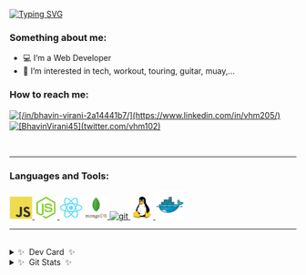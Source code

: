 [![Typing SVG](https://readme-typing-svg.herokuapp.com?color=CF29F7&lines=Hi%2C+I%E2%80%99m+%40vhm.tech)](https://git.io/typing-svg)

### Something about me:

- 💻 I’m a Web Developer
- 👀 I’m interested in tech, workout, touring, guitar, muay,...

### How to reach me:

<p align="left">
    <a href="https://www.linkedin.com/in/vhm205/" target="_blank">
        <img align="center" src="https://img.shields.io/badge/linkedin-%231E77B5.svg?&style=for-the-badge&logo=linkedin&logoColor=white" alt="[/in/bhavin-virani-2a14441b7/](https://www.linkedin.com/in/vhm205/)" height="30" width="120" />
    </a>
    <a href="https://twitter.com/vhm102" target="_blank">
        <img align="center" src="https://img.shields.io/badge/twitter-%2300acee.svg?&style=for-the-badge&logo=twitter&logoColor=white" alt="[BhavinVirani45](twitter.com/vhm102)" height="30" width="100" />
    </a>
    <!-- <a href="https://dev.to/bhavinvirani" target="blank">
        <img align="center"  src="https://img.shields.io/badge/dev-%2324292e.svg?&style=for-the-badge&logo=devdotto&logoColor=white" alt="[/bhavinvirani](https://dev.to/bhavinvirani)" height="30" width="100" />
    </a> -->
    <!-- <a href="https://instagram.com/vhm.205" target="blank">
        <img align="center"  src="https://raw.githubusercontent.com/yushi1007/yushi1007/main/images/instagram.svg" alt="[/bhavinvirani](https://dev.to/bhavinvirani)" height="30" />
    </a> -->
</p>

<br />
<hr />

### Languages and Tools:

<p align="left">
    <a href="https://developer.mozilla.org/en-US/docs/Web/JavaScript" target="_blank"> 
        <img src="https://raw.githubusercontent.com/devicons/devicon/master/icons/javascript/javascript-original.svg" alt="javascript" width="40" height="40"/>
    </a> 
    <a href="https://nodejs.org/en/docs/" target="_blank"> 
        <img src="https://raw.githubusercontent.com/devicons/devicon/master/icons/nodejs/nodejs-original.svg" alt="javascript" width="40" height="40"/> 
    </a>
    <a>
        <img src="https://raw.githubusercontent.com/devicons/devicon/master/icons/react/react-original.svg" width="40" height="40">
    </a>
    <a href="#" target="_blank"> 
        <img src="https://raw.githubusercontent.com/devicons/devicon/master/icons/mongodb/mongodb-original-wordmark.svg" alt="mongodb" width="40" height="40"/> 
    </a>
    <a href="https://git-scm.com/" target="_blank"> 
        <img src="https://www.vectorlogo.zone/logos/git-scm/git-scm-icon.svg" alt="git" width="40" height="40"/> 
    </a> 
    <a href="https://www.linux.org/" target="_blank"> 
        <img src="https://raw.githubusercontent.com/devicons/devicon/master/icons/linux/linux-original.svg" alt="linux" width="40" height="40"/> 
    </a>
    <a href="https://www.docker.com/" target="_blank"> 
        <img src="https://raw.githubusercontent.com/devicons/devicon/master/icons/docker/docker-original.svg" alt="docker" width="50" height="50"/> 
    </a>
</p>

<hr />
<br />

<details>
  <summary>✨&nbsp; Dev Card &nbsp;✨</summary>
  <br />

  <a href="https://app.daily.dev/vhm102205"><img src="https://api.daily.dev/devcards/aa5f2eb325d14d8580e9eb61982533c6.png?r=qxf" width="300" alt="Vũ Huỳnh Minh's Dev Card"/></a>

</details>

<details>
    <summary>✨&nbsp; Git Stats &nbsp;✨</summary>
    <br />

![Anurag's GitHub stats](https://github-readme-stats.vercel.app/api?username=vhm205&show_icons=true&theme=dracula)

[![Top Langs](https://github-readme-stats.vercel.app/api/top-langs/?username=vhm205&layout=compact)](https://github.com/vhm205)
    
</details>


<!--
vhm205/vhm205 is a ✨ special ✨ repository because its `README.md` (this file) appears on your GitHub profile.
You can click the Preview link to take a look at your changes.
[![vhm205](dino.gif)](https://127.0.0.1)
-->

<!--  daily.dev BOOKMARKS:START -->
<!--  daily.dev BOOKMARKS:END -->